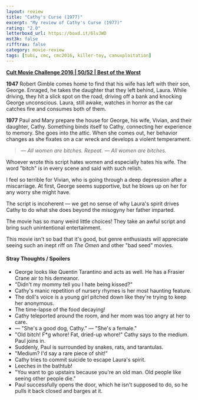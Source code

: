 ```yaml
---
layout: review
title: "Cathy's Curse (1977)"
excerpt: "My review of Cathy's Curse (1977)"
rating: "2.0"
letterboxd_url: https://boxd.it/6lvJWD
mst3k: false
rifftrax: false
category: movie-review
tags: [tubi, cmc, cmc2016, killer-toy, canuxploitation]
---
```


<b><a href="https://boxd.it/q7ygw/detail" target="_blank" rel="noopener">Cult Movie Challenge 2016 | 50/52 | Best of the Worst</a></b>

<b>1947</b>
Robert Gimble comes home to find that his wife has left with their son, George. Enraged, he takes the daughter that they left behind, Laura. While driving, they hit a slick spot on the road, driving off a bank and knocking George unconscious. Laura, still awake, watches in horror as the car catches fire and consumes both of them.

<b>1977</b>
Paul and Mary prepare the house for George, his wife, Vivian, and their daughter, Cathy. Something binds itself to Cathy, connecting her experience to memory. She goes into the attic. When she comes out, her behavior changes as she fixates on a car wreck and develops a violent temperament.

<blockquote><i>— All women are bitches. Repeat.
— All women are bitches.</i></blockquote>

Whoever wrote this script hates women and especially hates his wife. The word "bitch" is in every scene and said with such relish.

I feel so terrible for Vivian, who is going through a deep depression after a miscarriage. At first, George seems supportive, but he blows up on her for any worry she might have.

The script is incoherent — we get no sense of why Laura's spirit drives Cathy to do what she does beyond the misogyny her father imparted.

The movie has so many weird little choices! They take an awful script and bring such unintentional entertainment.

This movie isn't so bad that it's good, but genre enthusiasts will appreciate seeing such an inept riff on <i>The Omen</i> and other "bad seed" movies.

#### Stray Thoughts / Spoilers

- George looks like Quentin Tarantino and acts as well. He has a Frasier Crane air to his demeanor.
- "Didn't my mommy tell you I hate being kissed?"
- Cathy's manic repetition of nursery rhymes is her most haunting feature.
- The doll's voice is a young girl pitched down like they're trying to keep her anonymous.
- The time-lapse of the food decaying!
- Cathy teleported around the room, and her mom was too angry at her to care.
- — "She's a good dog, Cathy." — "She's a female."
- "Old bitch! F\*g whore! Fat, dried-up whore!" Cathy says to the medium. Paul joins in.
- Suddenly, Paul is surrounded by snakes, rats, and tarantulas.
- "Medium? I'd say a rare piece of shit!"
- Cathy tries to commit suicide to escape Laura's spirit.
- Leeches in the bathtub!
- "You want to go upstairs because you're an old man. Old people like seeing other people die."
- Paul successfully opens the door, which he isn't supposed to do, so he pulls it back closed and barges at it.
